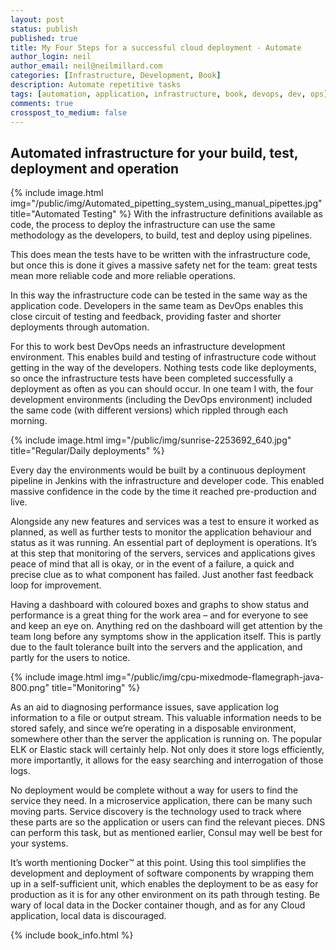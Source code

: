 ```yaml
---
layout: post
status: publish
published: true
title: My Four Steps for a successful cloud deployment - Automate
author_login: neil
author_email: neil@neilmillard.com
categories: [Infrastructure, Development, Book]
description: Automate repetitive tasks
tags: [automation, application, infrastructure, book, devops, dev, ops]
comments: true
crosspost_to_medium: false
---
```

Automated infrastructure for your build, test, deployment and operation
----------------

{% include image.html
      img="/public/img/Automated_pipetting_system_using_manual_pipettes.jpg"
      title="Automated Testing" %}
With the infrastructure definitions available as code, the process to deploy the 
infrastructure can use the same methodology as the developers, to build, test and deploy 
using pipelines. 

This does mean the tests have to be written with the infrastructure code, 
but once this is done it gives a massive safety net for the team: great tests mean more 
reliable code and more reliable operations.  

In this way the infrastructure code can be tested in the same way as the application code. 
Developers in the same team as DevOps enables this close circuit of testing and feedback, 
providing faster and shorter deployments through automation.

For this to work best DevOps needs an infrastructure development environment. This enables 
build and testing of infrastructure code without getting in the way of the developers.
Nothing tests code like deployments, so once the infrastructure tests have been completed 
successfully a deployment as often as you can should occur. In one team I with, the four 
development environments (including the DevOps environment) included the same code (with 
different versions) which rippled through each morning.

{% include image.html
      img="/public/img/sunrise-2253692_640.jpg"
      title="Regular/Daily deployments" %}


Every day the environments would be built by a continuous deployment pipeline in Jenkins 
with the infrastructure and developer code. This enabled massive confidence in the code by 
the time it reached pre-production and live.

Alongside any new features and services was a test to ensure it worked as planned, as well 
as further tests to monitor the application behaviour and status as it was running. An 
essential part of deployment is operations. It’s at this step that monitoring of the 
servers, services and applications gives peace of mind that all is okay, or in the event 
of a failure, a quick and precise clue as to what component has failed. Just another fast 
feedback loop for improvement.

Having a dashboard with coloured boxes and graphs to show status and performance is a great 
thing for the work area – and for everyone to see and keep an eye on. Anything red on the 
dashboard will get attention by the team long before any symptoms show in the application 
itself. This is partly due to the fault tolerance built into the servers and the 
application, and partly for the users to notice.

{% include image.html
      img="/public/img/cpu-mixedmode-flamegraph-java-800.png"
      title="Monitoring" %}

As an aid to diagnosing performance issues, save application log information to a file or 
output stream. This valuable information needs to be stored safely, and since we’re 
operating in a disposable environment, somewhere other than the server the application is 
running on. The popular ELK or Elastic stack will certainly help. Not only does it store 
logs efficiently, more importantly, it allows for the easy searching and interrogation of 
those logs.

No deployment would be complete without a way for users to find the service they need. In 
a microservice application, there can be many such moving parts. Service discovery is the 
technology used to track where these parts are so the application or users can find the 
relevant pieces. DNS can perform this task, but as mentioned earlier, Consul may well be 
best for your systems.

It’s worth mentioning Docker™ at this point. Using this tool simplifies the development 
and deployment of software components by wrapping them up in a self-sufficient unit, which 
enables the deployment to be as easy for production as it is for any other environment on 
its path through testing. Be wary of local data in the Docker container though, and as for 
any Cloud application, local data is discouraged.

{% include book_info.html %}
